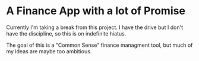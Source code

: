 # A Finance App with a lot of Promise
Currently I'm taking a break from this project.
I have the drive but I don't have the discipline,
so this is on indefinite hiatus.

The goal of this is a "Common Sense" finance
managment tool, but much of my ideas are maybe
too ambitious.